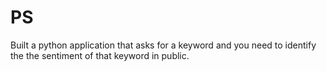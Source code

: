 # PS
Built a python application that asks for a keyword and you need to identify the the sentiment of that keyword in public.
